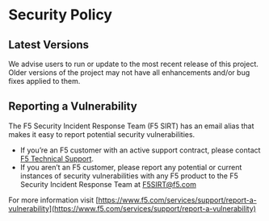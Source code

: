 # Security Policy

## Latest Versions

We advise users to run or update to the most recent release of this project. Older versions of the project may not have all enhancements and/or bug fixes applied to them.

## Reporting a Vulnerability

The F5 Security Incident Response Team (F5 SIRT) has an email alias that makes it easy to report potential security vulnerabilities.

- If you’re an F5 customer with an active support contract, please contact [F5 Technical Support](https://www.f5.com/services/support).
- If you aren’t an F5 customer, please report any potential or current instances of security vulnerabilities with any F5 product to the F5 Security Incident Response Team at F5SIRT@f5.com

For more information visit [https://www.f5.com/services/support/report-a-vulnerability](https://www.f5.com/services/support/report-a-vulnerability)
